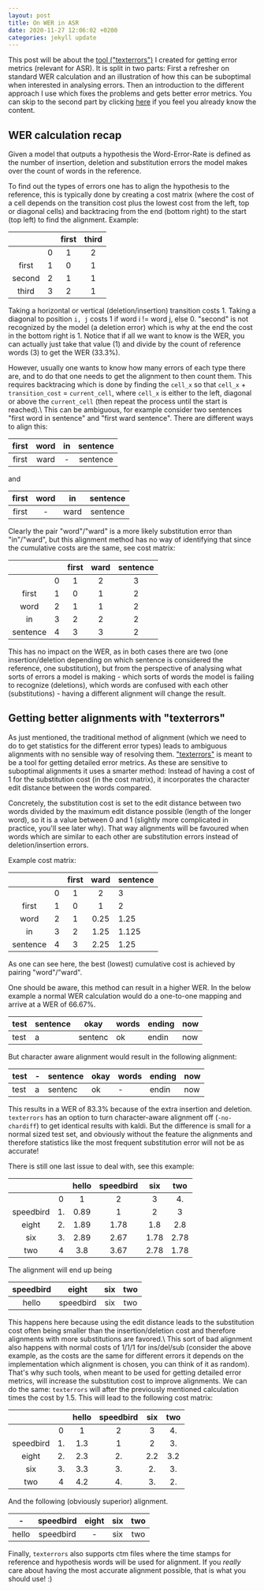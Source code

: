 ```yaml
---
layout: post
title: On WER in ASR 
date: 2020-11-27 12:06:02 +0200
categories: jekyll update
---
```


This post will be about the [tool ("texterrors")](https://github.com/RuABraun/texterrors) I created for getting error metrics (relevant for ASR). It is split in two parts: 
First a refresher on standard WER calculation and an illustration of how this can be suboptimal when interested in analysing errors. Then an introduction to the different approach I use which fixes the problems and gets better error metrics. You can skip to the second part by clicking [here](#newtool) if you feel you already know the content.

## WER calculation recap

Given a model that outputs a hypothesis the Word-Error-Rate is defined as the number of insertion, deletion and substitution errors the model makes over the count of words in the reference.  

To find out the types of errors one has to align the hypothesis to the reference, this is typically done by creating a cost matrix (where the cost of a cell depends on the transition cost plus the lowest cost from the left, top or diagonal cells) and backtracing from the end (bottom right) to the start (top left) to find the alignment. Example:

|        |   | first | third |
|:--------:|---:|:-------:|:-------:|
|        | 0 |   1   | 2     |
|  first | 1 |   0   | 1     |
| second | 2 | 1     | 1     |
| third  | 3 | 2     | 1     |

Taking a horizontal or vertical (deletion/insertion) transition costs 1. Taking a diagonal to position `i, j` costs 1 if word i != word j, else 0. "second" is not recognized by the model (a deletion error) which is why at the end the cost in the bottom right is 1. Notice that if all we want to know is the WER, you can actually just take that value (1) and divide by the count of reference words (3) to get the WER (33.3%).

However, usually one wants to know how many errors of each type there are, and to do that one needs to get the alignment to then count them. This requires backtracing which is done by finding the `cell_x` so that `cell_x` + `transition_cost` = `current_cell`, where `cell_x` is either to the left, diagonal or above the `current_cell` (then repeat the process until the start is reached).\\
This can be ambiguous, for example consider two sentences "first word in sentence" and "first ward sentence". There are different ways to align this:

| first | word | in | sentence |
|:-----:|:------:|:---------:|:-----:|
| first |  ward |     -     | sentence |

and 

| first | word | in | sentence |
|:-----:|:------:|:---------:|:-----:|
| first |  - |     ward     | sentence |

Clearly the pair "word"/"ward" is a more likely substitution error than "in"/"ward", but this alignment method has no way of identifying that since the cumulative costs are the same, see cost matrix:

|          |   | first | ward | sentence |
|:--------:|:-:|:-----:|:----:|:--------:|
|          | 0 |   1   |   2  |     3    |
|   first  | 1 |   0   |   1  |     2    |
|   word   | 2 |   1   |   1  |     2    |
|    in    | 3 |   2   |   2  |     2    |
| sentence | 4 |   3   |   3  |     2    |

This has no impact on the WER, as in both cases there are two (one insertion/deletion depending on which sentence is considered the reference, one substitution), but from the perspective of analysing what sorts of errors a model is making - which sorts of words the model is failing to recognize (deletions), which words are confused with each other (substitutions) - having a different alignment will change the result. 

## Getting better alignments with "texterrors" <a name="newtool"></a>

As just mentioned, the traditional method of alignment (which we need to do to get statistics for the different error types) leads to ambiguous alignments with no sensible way of resolving them. ["texterrors"](https://github.com/RuABraun/texterrors) is meant to be a tool for getting detailed error metrics. As these are sensitive to suboptimal alignments it uses a smarter method: Instead of having a cost of 1 for the substitution cost (in the cost matrix), it incorporates the character edit distance between the words compared.

Concretely, the substitution cost is set to the edit distance between two words divided by the maximum edit distance possible (length of the longer word), so it is a value between 0 and 1 (slightly more complicated in practice, you'll see later why). That way alignments will be favoured when words which are similar to each other are substitution errors instead of deletion/insertion errors.

Example cost matrix:

|          |   | first | ward | sentence |
|:---:|:-:|:---:|:---:|---|
|          | 0 |   1   |   2  | 3        |
| first    | 1 | 0     | 1    | 2        |
| word     | 2 | 1     | 0.25 | 1.25     |
| in       | 3 | 2     | 1.25 | 1.125    |
| sentence | 4 | 3     | 2.25 | 1.25     |

As one can see here, the best (lowest) cumulative cost is achieved by pairing "word"/"ward".

One should be aware, this method can result in a higher WER. 
In the below example a normal WER calculation would do a one-to-one mapping and arrive at a WER of 66.67\%.

| test | sentence | okay    | words | ending | now |
|------|----------|---------|-------|--------|-----|
| test | a        | sentenc | ok    | endin  | now |

But character aware alignment would result in the following alignment:

| test | - | sentence | okay | words | ending | now |
|------|---|----------|------|-------|--------|-----|
| test | a | sentenc  | ok   | -     | endin  | now |

This results in a WER of 83.3\% because of the extra insertion and deletion. `texterrors` has an option to turn character-aware alignment off (`-no-chardiff`) to get identical results with kaldi. But the difference is small for a normal sized test set, and obviously without the feature the alignments and therefore statistics like the most frequent substitution error will not be as accurate!

There is still one last issue to deal with, see this example:

|           |    | hello | speedbird |  six  |  two  |
|:---:|:--:|:---:|:---:|:---:|:---:|
|           |  0 |   1   |     2     |   3   |   4.  |
| speedbird | 1. | 0.89 |     1     |   2   |   3   |
|   eight   | 2. | 1.89 |   1.78   |  1.8  |  2.8  |
|    six    | 3. | 2.89 |   2.67   | 1.78 | 2.78 |
|    two    |  4 |  3.8  |   3.67   | 2.78 | 1.78 |

The alignment will end up being

| speedbird | eight | six | two |
|:-----:|:------:|:---------:|:-----:|
| hello | speedbird | six | two |

This happens here because using the edit distance leads to the substitution cost often being smaller than the insertion/deletion cost and therefore alignments with more substitutions are favored.\\
This sort of bad alignment also happens with normal costs of 1/1/1 for ins/del/sub (consider the above example, as the costs are the same for different errors it depends on the implementation which alignment is chosen, you can think of it as random). That's why such tools, when meant to be used for getting detailed error metrics, will increase the substitution cost to improve alignments. We can do the same: `texterrors` will after the previously mentioned calculation times the cost by 1.5. This will lead to the following cost matrix:

|           |    | hello | speedbird | six | two |
|:---------:|:--:|:-----:|:---------:|:---:|:---:|
|           |  0 |   1   |     2     |  3  |  4. |
| speedbird | 1. |  1.3  |     1     |  2  |  3. |
|   eight   | 2. |  2.3  |     2.    | 2.2 | 3.2 |
|    six    | 3. |  3.3  |     3.    |  2. |  3. |
|    two    |  4 |  4.2  |     4.    |  3. |  2. |

And the following (obviously superior) alignment.

| - | speedbird | eight | six | two |
|:-----:|:------:|:---------:|:-----:|:---:|
| hello | speedbird | - | six | two |


Finally, `texterrors` also supports ctm files where the time stamps for reference and hypothesis words will be used for alignment. If you *really* care about having the most accurate alignment possible, that is what you should use! :)
